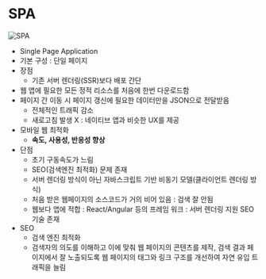 # SPA
![SPA](https://github.com/7ahyeon/mlog-study/assets/107123698/491268fb-dbfb-41ec-bc33-c86d350572cf)
- Single Page Application
- 기본 구성 : 단일 페이지
- 장점
  - 기존 서버 렌더링(SSR)보다 배포 간단
- 웹 앱에 필요한 모든 정적 리소스를 처음에 한번 다운로드함
- 페이지 간 이동 시 페이지 갱신에 필요한 데이터만을 JSON으로 전달받음
  - 전체적인 트래픽 감소
  - 새로고침 발생 X : 네이티브 앱과 비슷한 UX를 제공
- 모바일 웹 최적화
  - **속도, 사용성, 반응성 향상**
- 단점
  - 초기 구동속도가 느림
  - SEO(검색엔진 최적화) 문제 존재
  - 서버 렌더링 방식이 아닌 자바스크립트 기반 비동기 모델(클라이언트 렌더링 방식)
  - 처음 받은 웹페이지의 소스코드가 거의 비어 있음 : 검색 잘 안됨
  - 웹보다 앱에 적합 : React/Angular 등의 프레임 워크 : 서버 렌더링 지원 SEO 기술 존재
- SEO
  - 검색 엔진 최적화
  - 검색자의 의도를 이해하고 이에 맞춰 웹 페이지의 콘텐츠를 제작, 검색 결과 페이지에서 잘 노출되도록 웹 페이지의 태그와 링크 구조를 개선하여 자연 유입 트래픽을 늘림
